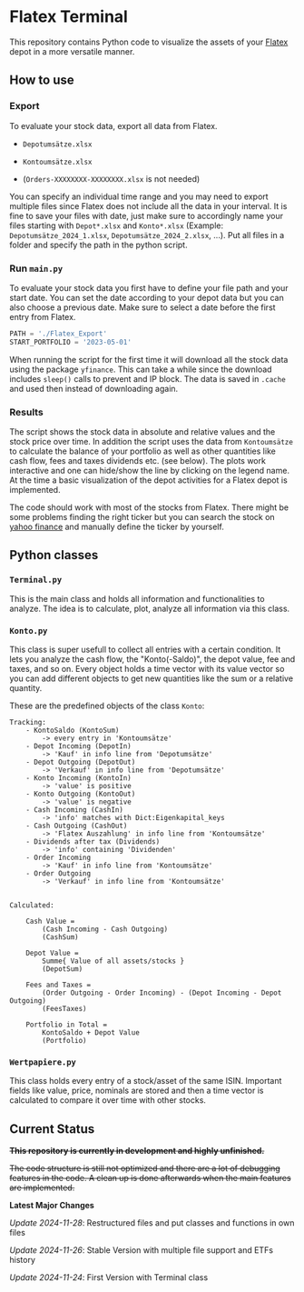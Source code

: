 # Flatex Terminal

This repository contains Python code to visualize the assets of your
[Flatex](https://www.flatex.at) depot in a more versatile manner.

## How to use

### Export

To evaluate your stock data, export all data from Flatex.

- `Depotumsätze.xlsx`
- `Kontoumsätze.xlsx`

- (`Orders-XXXXXXXX-XXXXXXXX.xlsx` is not needed)

You can specify an individual time range and you may need to export multiple
files since Flatex does not include all the data in your interval. It is fine
to save your files with date, just make sure to accordingly name your files
starting with `Depot*.xlsx` and `Konto*.xlsx` (Example:
`Depotumsätze_2024_1.xlsx`, `Depotumsätze_2024_2.xlsx`, ...). Put all files in
a folder and specify the path in the python script.

### Run `main.py`

To evaluate your stock data you first have to define your file path and your
start date. You can set the date according to your depot data but you can also
choose a previous date. Make sure to select a date before the first entry from
Flatex.

```python
PATH = './Flatex_Export'
START_PORTFOLIO = '2023-05-01'
```

When running the script for the first time it will download all the stock data
using the package `yfinance`. This can take a while since the download includes
`sleep()` calls to prevent and IP block. The data is saved in `.cache` and used
then instead of downloading again.


### Results

The script shows the stock data in absolute and relative values and the stock
price over time. In addition the script uses the data from `Kontoumsätze` to
calculate the balance of your portfolio as well as other quantities like cash
flow, fees and taxes dividends etc. (see below). The plots work interactive and
one can hide/show the line by clicking on the legend name. At the time a basic
visualization of the depot activities for a Flatex depot is implemented.

The code should work with most of the stocks from Flatex. There might be some
problems finding the right ticker but you can search the stock on [yahoo
finance](https://finance.yahoo.com) and manually define the ticker by yourself.


## Python classes

### `Terminal.py`

This is the main class and holds all information and functionalities to analyze.
The idea is to calculate, plot, analyze all information via this class.

### `Konto.py`

This class is super usefull to collect all entries with a certain condition. It
lets you analyze the cash flow, the "Konto(-Saldo)", the depot value, fee and
taxes, and so on. Every object holds a time vector with its value vector so you
can add different objects to get new quantities like the sum or a relative
quantity. 

These are the predefined objects of the class `Konto`:

    Tracking:
        - KontoSaldo (KontoSum)
            -> every entry in 'Kontoumsätze'
        - Depot Incoming (DepotIn)
            -> 'Kauf' in info line from 'Depotumsätze'
        - Depot Outgoing (DepotOut)
            -> 'Verkauf' in info line from 'Depotumsätze'
        - Konto Incoming (KontoIn)
            -> 'value' is positive
        - Konto Outgoing (KontoOut)
            -> 'value' is negative
        - Cash Incoming (CashIn)
            -> 'info' matches with Dict:Eigenkapital_keys
        - Cash Outgoing (CashOut)
            -> 'Flatex Auszahlung' in info line from 'Kontoumsätze'
        - Dividends after tax (Dividends)
            -> 'info' containing 'Dividenden'
        - Order Incoming
            -> 'Kauf' in info line from 'Kontoumsätze'
        - Order Outgoing
            -> 'Verkauf' in info line from 'Kontoumsätze'


    Calculated:

        Cash Value = 
            (Cash Incoming - Cash Outgoing)
            (CashSum)

        Depot Value = 
            Summe{ Value of all assets/stocks }
            (DepotSum)

        Fees and Taxes = 
            (Order Outgoing - Order Incoming) - (Depot Incoming - Depot Outgoing)
            (FeesTaxes)

        Portfolio in Total = 
            KontoSaldo + Depot Value
            (Portfolio)



### `Wertpapiere.py`

This class holds every entry of a stock/asset of the same ISIN. Important
fields like value, price, nominals are stored and then a time vector is
calculated to compare it over time with other stocks.



## Current Status

~~**This repository is currently in development and highly unfinished.**~~

~~The code structure is still not optimized and there are a lot of debugging
features in the code. A clean up is done afterwards when the main features are
implemented.~~

**Latest Major Changes**

*Update 2024-11-28*: Restructured files and put classes and functions in own files

*Update 2024-11-26*: Stable Version with multiple file support and ETFs history

*Update 2024-11-24*: First Version with Terminal class


